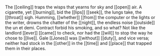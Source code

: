 The [[ceiling]] traps the wisps that yearns for sky and [[open]] air. A cigarette, yet [[burning]], bid the [[lips]] [[seek]], the lungs take, the [[throat]] sigh. Humming, [[whether]] [[from]] the computer or the lights or the writer, drowns the chatter of the [[night]], the endless noise [[outside]] the un et demi. Contract forbid his smoking, and so what? Not like the landlord [[ever]] [[came]] to check, nor had the [[will]] to stop the way he chose to [[live]]. Gale [[Jones]] was [[without]] [[duty]], and vice versa; neither had stock in the [[other]] in the [[time]] and [[place]] that trapped them in their places.